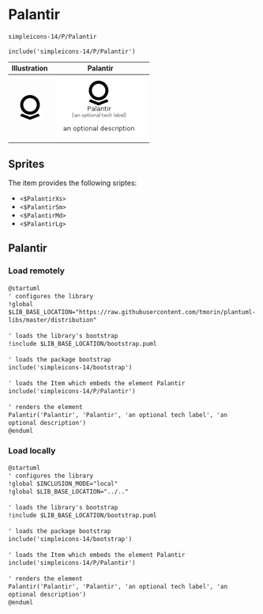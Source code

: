# Palantir


```text
simpleicons-14/P/Palantir
```

```text
include('simpleicons-14/P/Palantir')
```



| Illustration | Palantir |
| :---: | :---: |
| ![illustration for Illustration](../../simpleicons-14/P/Palantir.png) | ![illustration for Palantir](../../simpleicons-14/P/Palantir.Local.png) |



## Sprites
The item provides the following sriptes:

- `<$PalantirXs>`
- `<$PalantirSm>`
- `<$PalantirMd>`
- `<$PalantirLg>`





## Palantir

### Load remotely
```plantuml
@startuml
' configures the library
!global $LIB_BASE_LOCATION="https://raw.githubusercontent.com/tmorin/plantuml-libs/master/distribution"

' loads the library's bootstrap
!include $LIB_BASE_LOCATION/bootstrap.puml

' loads the package bootstrap
include('simpleicons-14/bootstrap')

' loads the Item which embeds the element Palantir
include('simpleicons-14/P/Palantir')

' renders the element
Palantir('Palantir', 'Palantir', 'an optional tech label', 'an optional description')
@enduml
```

### Load locally
```plantuml
@startuml
' configures the library
!global $INCLUSION_MODE="local"
!global $LIB_BASE_LOCATION="../.."

' loads the library's bootstrap
!include $LIB_BASE_LOCATION/bootstrap.puml

' loads the package bootstrap
include('simpleicons-14/bootstrap')

' loads the Item which embeds the element Palantir
include('simpleicons-14/P/Palantir')

' renders the element
Palantir('Palantir', 'Palantir', 'an optional tech label', 'an optional description')
@enduml
```

